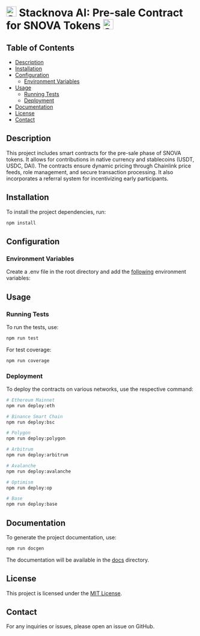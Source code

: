 # <img src="https://imgur.com/a/zneVL9N" alt="Stacknova AI" width="27" height="27" /> Stacknova AI: Pre-sale Contract for SNOVA Tokens <img src="https://imgur.com/a/zneVL9N" alt="Stacknova AI" width="27" height="27" />

## Table of Contents

-   [Description](#description)
-   [Installation](#installation)
-   [Configuration](#configuration)
    -   [Environment Variables](#environment-variables)
-   [Usage](#usage)
    -   [Running Tests](#running-tests)
    -   [Deployment](#deployment)
-   [Documentation](#documentation)
-   [License](#license)
-   [Contact](#contact)

## Description

This project includes smart contracts for the pre-sale phase of SNOVA tokens. It allows for contributions in native currency and stablecoins (USDT, USDC, DAI). The contracts ensure dynamic pricing through Chainlink price feeds, role management, and secure transaction processing. It also incorporates a referral system for incentivizing early participants.

## Installation

To install the project dependencies, run:

```bash
npm install
```

## Configuration

### Environment Variables

Create a .env file in the root directory and add the [following](https://github.com/Stacknova-AI/snova-token-sale-contracts/blob/main/.env.example) environment variables:

## Usage

### Running Tests

To run the tests, use:

```bash
npm run test
```

For test coverage:

```bash
npm run coverage
```

### Deployment

To deploy the contracts on various networks, use the respective command:

```bash
# Ethereum Mainnet
npm run deploy:eth

# Binance Smart Chain
npm run deploy:bsc

# Polygon
npm run deploy:polygon

# Arbitrum
npm run deploy:arbitrum

# Avalanche
npm run deploy:avalanche

# Optimism
npm run deploy:op

# Base
npm run deploy:base
```

## Documentation

To generate the project documentation, use:

```bash
npm run docgen
```

The documentation will be available in the [docs](https://github.com/Stacknova-AI/snova-token-sale-contracts/blob/main/docs/index.md) directory.

## License

This project is licensed under the [MIT License](https://github.com/Stacknova-AI/snova-token-sale-contracts/blob/main/LICENSE).

## Contact

For any inquiries or issues, please open an issue on GitHub.
